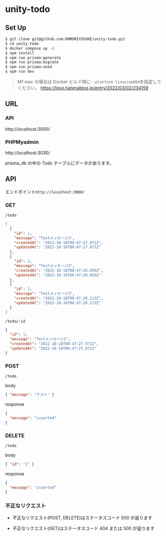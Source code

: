 # unity-todo

## Set Up

```sh
$ git clone git@github.com:OHMORIYUSUKE/unity-todo.git
$ cd unity-todo
$ docker compose up -d
$ npm install
$ npm run prisma:generate
$ npm run prisma:migrate
$ npm run prisma:seed
$ npm run dev
```

> M1 mac の場合は Docker ビルド時に`--platform linux/amd64`を指定してください。
> https://toyo.hatenablog.jp/entry/2022/03/02/234159

## URL

### API

http://localhost:3000/

### PHPMyadmin

http://localhost:3030/

prisma_db の中の Todo テーブルにデータがあります。

## API

エンドポイント`http://localhost:3000/`

### GET

`/todo`

```json
[
  {
    "id": 1,
    "message": "Testメッセージ1",
    "createdAt": "2022-10-18T08:47:27.971Z",
    "updatedAt": "2022-10-18T08:47:27.971Z"
  },
  {
    "id": 2,
    "message": "Testメッセージ2",
    "createdAt": "2022-10-18T08:47:28.056Z",
    "updatedAt": "2022-10-18T08:47:28.056Z"
  },
  {
    "id": 3,
    "message": "Testメッセージ3",
    "createdAt": "2022-10-18T08:47:28.113Z",
    "updatedAt": "2022-10-18T08:47:28.113Z"
  }
]
```

`/todo/:id`

```json
{
  "id": 1,
  "message": "Testメッセージ1",
  "createdAt": "2022-10-18T08:47:27.971Z",
  "updatedAt": "2022-10-18T08:47:27.971Z"
}
```

### POST

`/todo`

body

```json
{ "message": "テスト" }
```

response

```json
{
  "message": "inserted"
}
```

### DELETE

`/todo`

body

```json
{ "id": "1" }
```

response

```json
{
  "message": "inserted"
}
```

### 不正なリクエスト

- 不正なリクエスト(POST, DELETE)はステータスコード 500 が返ります

- 不正なリクエスト(GET)はステータスコード 404 または 500 が返ります
